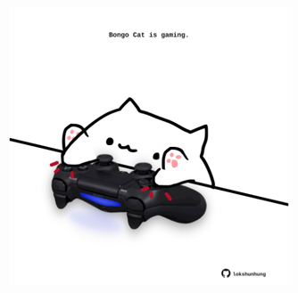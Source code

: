 <!-- built at 26/01/2024, 07:00:41 UTC -->
<p align="center">
  <img width="500" height="500" src="./ReadmeImage.svg">
</p>
